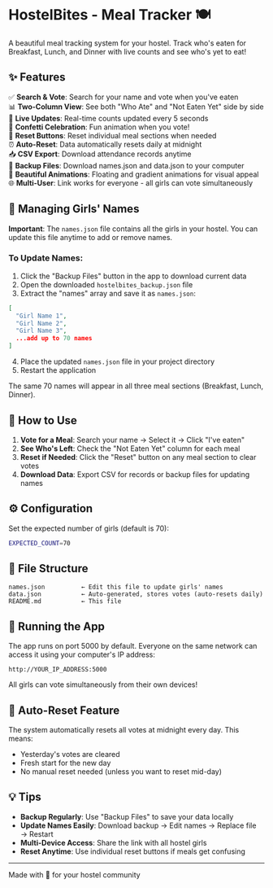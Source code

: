 # HostelBites - Meal Tracker 🍽️

A beautiful meal tracking system for your hostel. Track who's eaten for Breakfast, Lunch, and Dinner with live counts and see who's yet to eat!

## ✨ Features

✅ **Search & Vote**: Search for your name and vote when you've eaten  
📊 **Two-Column View**: See both "Who Ate" and "Not Eaten Yet" side by side  
🔄 **Live Updates**: Real-time counts updated every 5 seconds  
🎉 **Confetti Celebration**: Fun animation when you vote!  
🔁 **Reset Buttons**: Reset individual meal sections when needed  
⏰ **Auto-Reset**: Data automatically resets daily at midnight  
📥 **CSV Export**: Download attendance records anytime  
💾 **Backup Files**: Download names.json and data.json to your computer  
🎨 **Beautiful Animations**: Floating and gradient animations for visual appeal  
🌐 **Multi-User**: Link works for everyone - all girls can vote simultaneously  

## 🔧 Managing Girls' Names

**Important**: The `names.json` file contains all the girls in your hostel. You can update this file anytime to add or remove names.

### To Update Names:

1. Click the "Backup Files" button in the app to download current data
2. Open the downloaded `hostelbites_backup.json` file
3. Extract the "names" array and save it as `names.json`:

```json
[
  "Girl Name 1",
  "Girl Name 2",
  "Girl Name 3",
  ...add up to 70 names
]
```

4. Place the updated `names.json` file in your project directory
5. Restart the application

The same 70 names will appear in all three meal sections (Breakfast, Lunch, Dinner).

## 🎯 How to Use

1. **Vote for a Meal**: Search your name → Select it → Click "I've eaten"
2. **See Who's Left**: Check the "Not Eaten Yet" column for each meal
3. **Reset if Needed**: Click the "Reset" button on any meal section to clear votes
4. **Download Data**: Export CSV for records or backup files for updating names

## ⚙️ Configuration

Set the expected number of girls (default is 70):

```bash
EXPECTED_COUNT=70
```

## 📁 File Structure

```
names.json          ← Edit this file to update girls' names
data.json           ← Auto-generated, stores votes (auto-resets daily)
README.md           ← This file
```

## 🚀 Running the App

The app runs on port 5000 by default. Everyone on the same network can access it using your computer's IP address:

```
http://YOUR_IP_ADDRESS:5000
```

All girls can vote simultaneously from their own devices!

## 🔄 Auto-Reset Feature

The system automatically resets all votes at midnight every day. This means:
- Yesterday's votes are cleared
- Fresh start for the new day
- No manual reset needed (unless you want to reset mid-day)

## 💡 Tips

- **Backup Regularly**: Use "Backup Files" to save your data locally
- **Update Names Easily**: Download backup → Edit names → Replace file → Restart
- **Multi-Device Access**: Share the link with all hostel girls
- **Reset Anytime**: Use individual reset buttons if meals get confusing

---

Made with 💖 for your hostel community
